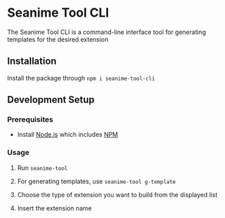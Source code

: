 # Seanime Tool CLI

The Seanime Tool CLI is a command-line interface tool for generating templates for the desired extension

## Installation

Install the package through ```npm i seanime-tool-cli```

## Development Setup

### Prerequisites
- Install [Node.js](https://nodejs.org/en) which includes [NPM](https://docs.npmjs.com/getting-started)

### Usage

1. Run ```seanime-tool```

2. For generating templates, use ```seanime-tool g-template```

3. Choose the type of extension you want to build from the displayed list

4. Insert the extension name





